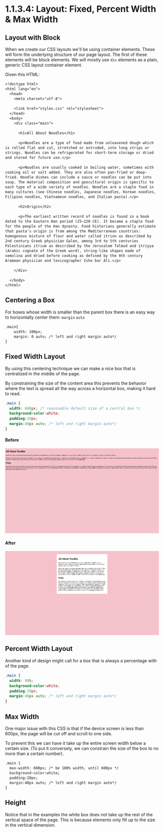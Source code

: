 # 1.1.3.4: Layout: Fixed, Percent Width & Max Width

## Layout with Block

When we create our CSS layouts we'll be using container elements. These will form the underlying structure of our page layout. The first of these elements will be block elements. We will mostly use `div` elements as a plain, generic CSS layout container element.

Given this HTML:

```text
<!doctype html>
<html lang="en">
  <head>
    <meta charset="utf-8">

    <link href="styles.css" rel="stylesheet">
  </head>
  <body>
    <div class="main">

      <h1>All About Noodles</h1>

      <p>Noodles are a type of food made from unleavened dough which is rolled flat and cut, stretched or extruded, into long strips or strings. Noodles can be refrigerated for short-term storage or dried and stored for future use.</p>

      <p>Noodles are usually cooked in boiling water, sometimes with cooking oil or salt added. They are also often pan-fried or deep-fried. Noodle dishes can include a sauce or noodles can be put into soup. The material composition and geocultural origin is specific to each type of a wide variety of noodles. Noodles are a staple food in many cultures (see Chinese noodles, Japanese noodles, Korean noodles, Filipino noodles, Vietnamese noodles, and Italian pasta).</p>

      <h2>Origin</h2>

      <p>The earliest written record of noodles is found in a book dated to the Eastern Han period (25–220 CE). It became a staple food for the people of the Han dynasty. Food historians generally estimate that pasta's origin is from among the Mediterranean countries: homogenous mixture of flour and water called itrion as described by 2nd century Greek physician Galen, among 3rd to 5th centuries Palestinians itrium as described by the Jerusalem Talmud and itriyya (Arabic cognate of the Greek word), string-like shapes made of semolina and dried before cooking as defined by the 9th century Aramean physician and lexicographer Isho bar Ali.</p>

    </div>

  </body>
</html>

```

## Centering a Box

For boxes whose width is smaller than the parent box there is an easy way to horizontally center them: `margin` `auto`

```text
.main{
    width: 100px;
    margin: 0 auto; /* left and right margin auto*/
}
```

## Fixed Width Layout

By using this centering technique we can make a nice box that is centralized in the middle of the page.

By constraining the size of the content area this prevents the behavior where the text is spread all the way across a horizontal box, making it hard to read.

```css
.main {
  width: 600px; /* reasonable default size of a central box */
  background-color:white;
  padding:20px;
  margin:40px auto; /* left and right margin auto*/
}
```

#### Before

![](../../../.gitbook/assets/fixed-width-before.png)

#### After

![](../../../.gitbook/assets/screen-shot-2021-04-14-at-8.28.23-pm.png)

## Percent Width Layout

Another kind of design might call for a box that is always a percentage with of the page.

```css
.main {
  width: 80%;
  background-color:white;
  padding:20px;
  margin:40px auto; /* left and right margin auto*/
}
```

## Max Width

One major issue with this CSS is that if the device screen is less than 600px, the page will be cut off and scroll to one side.

To prevent this we can have it take up the entire screen width below a certain size. \(To put it conversely, we can constrain the size of the box to no more than a certain number\).

```text
.main {
  max-width: 600px; /* be 100% width, until 600px */
  background-color:white;
  padding:20px;
  margin:40px auto; /* left and right margin auto*/
}
```

## Height

Notice that in the examples the white box does not take up the rest of the vertical space of the page. This is because elements only fill up to the size in the vertical dimension.

